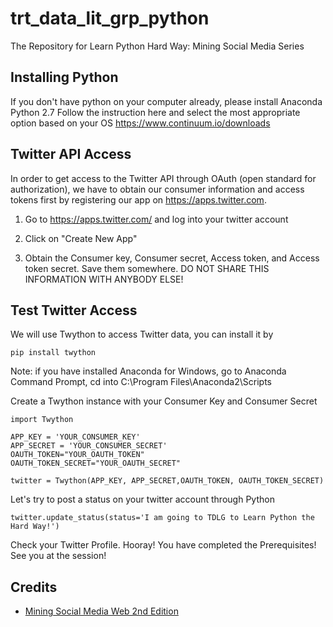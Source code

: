 # trt_data_lit_grp_python
The Repository for Learn Python Hard Way: Mining Social Media Series

Installing Python
---------

If you don't have python on your computer already, please install Anaconda Python 2.7
Follow the instruction here and select the most appropriate option based on your OS
https://www.continuum.io/downloads

Twitter API Access
---------
In order to get access to the Twitter API through OAuth (open standard for authorization), 
we have to obtain our consumer information and access tokens first by registering 
our app on https://apps.twitter.com.

1. Go to https://apps.twitter.com/ and log into your twitter account

2. Click on "Create New App"

3. Obtain the Consumer key, Consumer secret, Access token, and Access token secret. Save them somewhere.
DO NOT SHARE THIS INFORMATION WITH ANYBODY ELSE!

Test Twitter Access
---------
We will use Twython to access Twitter data, you can install it by 

```
pip install twython
```

Note: if you have installed Anaconda for Windows, go to Anaconda Command Prompt, cd into C:\Program Files\Anaconda2\Scripts


Create a Twython instance with your Consumer Key and Consumer Secret

```
import Twython

APP_KEY = 'YOUR_CONSUMER_KEY'
APP_SECRET = 'YOUR_CONSUMER_SECRET'
OAUTH_TOKEN="YOUR_OAUTH_TOKEN"
OAUTH_TOKEN_SECRET="YOUR_OAUTH_SECRET"

twitter = Twython(APP_KEY, APP_SECRET,OAUTH_TOKEN, OAUTH_TOKEN_SECRET)
```

Let's try to post a status on your twitter account through Python

```
twitter.update_status(status='I am going to TDLG to Learn Python the Hard Way!')
```

Check your Twitter Profile. Hooray! You have completed the Prerequisites! See you at the session!

Credits
---------
* [Mining Social Media Web 2nd Edition](https://github.com/ptwobrussell/Mining-the-Social-Web-2nd-Edition)
